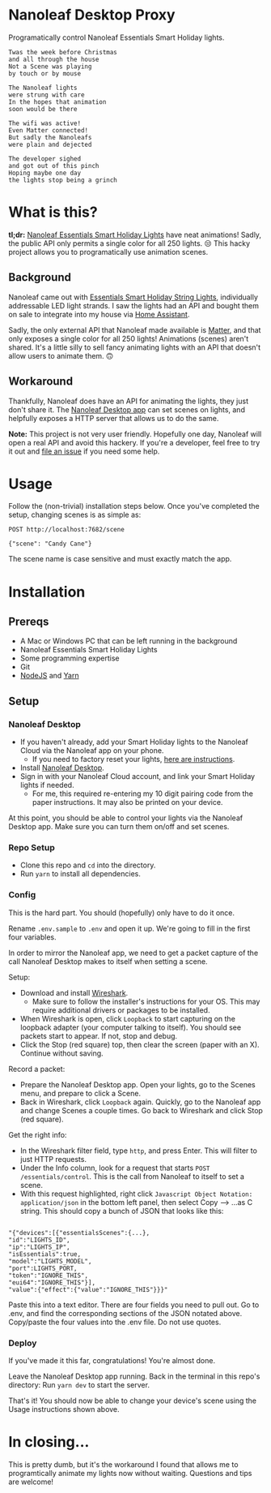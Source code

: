 # Nanoleaf Desktop Proxy

Programatically control Nanoleaf Essentials Smart Holiday lights.

```
Twas the week before Christmas
and all through the house
Not a Scene was playing
by touch or by mouse

The Nanoleaf lights
were strung with care
In the hopes that animation
soon would be there

The wifi was active!
Even Matter connected!
But sadly the Nanoleafs
were plain and dejected

The developer sighed
and got out of this pinch
Hoping maybe one day
the lights stop being a grinch
```

# What is this?

**tl;dr:** [Nanoleaf Essentials Smart Holiday Lights](https://nanoleaf.me/en-US/products/seasonal/holiday-string-lights/?size=each) have neat animations! Sadly, the public API only permits a single color for all 250 lights. 😒 This hacky project allows you to programatically use animation scenes.

## Background

Nanoleaf came out with [Essentials Smart Holiday String Lights](https://nanoleaf.me/en-US/products/seasonal/holiday-string-lights/?size=each), individually addressable LED light strands. I saw the lights had an API and bought them on sale to integrate into my house via [Home Assistant](https://www.home-assistant.io/).

Sadly, the only external API that Nanoleaf made available is [Matter](https://www.home-assistant.io/integrations/matter/), and that only exposes a single color for all 250 lights! Animations (scenes) aren't shared. It's a little silly to sell fancy animating lights with an API that doesn't allow users to animate them. 🙃

## Workaround

Thankfully, Nanoleaf does have an API for animating the lights, they just don't share it. The [Nanoleaf Desktop app](https://nanoleaf.me/en-US/integration/desktop-app/) can set scenes on lights, and helpfully exposes a HTTP server that allows us to do the same.

**Note:** This project is not very user friendly. Hopefully one day, Nanoleaf will open a real API and avoid this hackery. If you're a developer, feel free to try it out and [file an issue](https://github.com/m-dierker/nanoleaf-desktop-proxy/issues) if you need some help.

# Usage

Follow the (non-trivial) installation steps below. Once you've completed the setup, changing scenes is as simple as:

```
POST http://localhost:7682/scene

{"scene": "Candy Cane"}
```

The scene name is case sensitive and must exactly match the app.

# Installation

## Prereqs

- A Mac or Windows PC that can be left running in the background
- Nanoleaf Essentials Smart Holiday Lights
- Some programming expertise
- Git
- [NodeJS](https://nodejs.org/en/learn/getting-started/how-to-install-nodejs) and [Yarn](https://classic.yarnpkg.com/lang/en/docs/install/#mac-stable)

## Setup

### Nanoleaf Desktop

- If you haven't already, add your Smart Holiday lights to the Nanoleaf Cloud via the Nanoleaf app on your phone.
  - If you need to factory reset your lights, [here are instructions](https://helpdesk.nanoleaf.me/en-US/how-to-control-your-holiday-string-lights-using-button-342048).
- Install [Nanoleaf Desktop](https://nanoleaf.me/en-US/integration/desktop-app/).
- Sign in with your Nanoleaf Cloud account, and link your Smart Holiday lights if needed.
  - For me, this required re-entering my 10 digit pairing code from the paper instructions. It may also be printed on your device.

At this point, you should be able to control your lights via the Nanoleaf Desktop app. Make sure you can turn them on/off and set scenes.

### Repo Setup

- Clone this repo and `cd` into the directory.
- Run `yarn` to install all dependencies.

### Config

This is the hard part. You should (hopefully) only have to do it once.

Rename `.env.sample` to `.env` and open it up. We're going to fill in the first four variables.

In order to mirror the Nanoleaf app, we need to get a packet capture of the call Nanoleaf Desktop makes to itself when setting a scene.

Setup:

- Download and install [Wireshark](https://www.wireshark.org/download.html).
  - Make sure to follow the installer's instructions for your OS. This may require additional drivers or packages to be installed.
- When Wireshark is open, click `Loopback` to start capturing on the loopback adapter (your computer talking to itself). You should see packets start to appear. If not, stop and debug.
- Click the Stop (red square) top, then clear the screen (paper with an X). Continue without saving.

Record a packet:

- Prepare the Nanoleaf Desktop app. Open your lights, go to the Scenes menu, and prepare to click a Scene.
- Back in Wireshark, click `Loopback` again. Quickly, go to the Nanoleaf app and change Scenes a couple times. Go back to Wireshark and click Stop (red square).

Get the right info:

- In the Wireshark filter field, type `http`, and press Enter. This will filter to just HTTP requests.
- Under the Info column, look for a request that starts `POST /essentials/control`. This is the call from Nanoleaf to itself to set a scene.
- With this request highlighted, right click `Javascript Object Notation: application/json` in the bottom left panel, then select Copy --> ...as C string. This should copy a bunch of JSON that looks like this:

```

"{"devices":[{"essentialsScenes":{...},
"id":"LIGHTS_ID",
"ip":"LIGHTS_IP",
"isEssentials":true,
"model":"LIGHTS_MODEL",
"port":LIGHTS_PORT,
"token":"IGNORE_THIS",
"eui64":"IGNORE_THIS"}],
"value":{"effect":{"value":"IGNORE_THIS"}}}"

```

Paste this into a text editor. There are four fields you need to pull out. Go to .env, and find the corresponding sections of the JSON notated above. Copy/paste the four values into the .env file. Do not use quotes.

### Deploy

If you've made it this far, congratulations! You're almost done.

Leave the Nanoleaf Desktop app running. Back in the terminal in this repo's directory: Run `yarn dev` to start the server.

That's it! You should now be able to change your device's scene using the Usage instructions shown above.

# In closing...

This is pretty dumb, but it's the workaround I found that allows me to programtically animate my lights now without waiting. Questions and tips are welcome!
